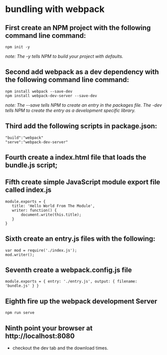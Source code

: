 # bundling with webpack

## First create an NPM project with the following command line command:

    npm init -y

*note: The -y tells NPM to build your project with defaults.*

## Second add webpack as a dev dependency with the following command line command:

    npm install webpack --save-dev
    npm install webpack-dev-server --save-dev

*note: The --save tells NPM to create an entry in the packages file.  The -dev tells NPM to create the entry as a development specific library.*

## Third add the following scripts in package.json:

    "build":"webpack"
    "serve":"webpack-dev-server"

## Fourth create a index.html file that loads the bundle.js script;

## Fifth create simple JavaScript module export file called index.js

    module.exports = {
       title: 'Hello World From The Module',
       writer: function() {
           document.write(this.title);
       }
    }

## Sixth create an entry.js files with the following:

    var mod = require('./index.js');
    mod.writer();

## Seventh create a webpack.config.js file

    module.exports = { entry: './entry.js', output: { filename: 'bundle.js' } }

## Eighth fire up the webpack development Server

    npm run serve

## Ninth point your browser at http://localhost:8080
- checkout the dev tab and the download times.
